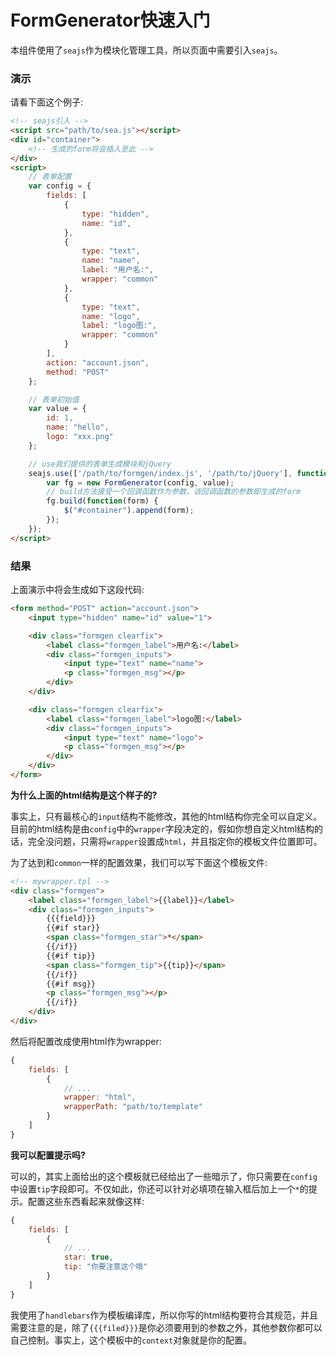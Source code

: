 FormGenerator快速入门
====================

本组件使用了`seajs`作为模块化管理工具，所以页面中需要引入`seajs`。

### 演示

请看下面这个例子:

```html
<!-- seajs引入 -->
<script src="path/to/sea.js"></script>
<div id="container">
    <!-- 生成的form将会插入至此 -->
</div>
<script>
    // 表单配置
    var config = {
        fields: [
            {
                type: "hidden",
                name: "id",
            },
            {
                type: "text",
                name: "name",
                label: "用户名:",
                wrapper: "common"
            },
            {
                type: "text",
                name: "logo",
                label: "logo图:",
                wrapper: "common"
            }
        ],
        action: "account.json",
        method: "POST"
    };

    // 表单初始值
    var value = {
        id: 1,
        name: "hello",
        logo: "xxx.png"
    };

    // use我们提供的表单生成模块和jQuery
    seajs.use(['/path/to/formgen/index.js', '/path/to/jQuery'], function(FormGenerator, $) {
        var fg = new FormGenerator(config, value);
        // build方法接受一个回调函数作为参数，该回调函数的参数即生成的form
        fg.build(function(form) {
            $("#container").append(form);
        });
    });
</script>
```

### 结果

上面演示中将会生成如下这段代码:

```html
<form method="POST" action="account.json">
    <input type="hidden" name="id" value="1">

    <div class="formgen clearfix">
        <label class="formgen_label">用户名:</label>
        <div class="formgen_inputs">
            <input type="text" name="name">
            <p class="formgen_msg"></p>
        </div>
    </div>

    <div class="formgen clearfix">
        <label class="formgen_label">logo图:</label>
        <div class="formgen_inputs">
            <input type="text" name="logo">
            <p class="formgen_msg"></p>
        </div>
    </div>
</form>
```

**为什么上面的html结构是这个样子的?**

事实上，只有最核心的`input`结构不能修改，其他的html结构你完全可以自定义。目前的html结构是由`config`中的`wrapper`字段决定的，假如你想自定义html结构的话，完全没问题，只需将`wrapper`设置成`html`，并且指定你的模板文件位置即可。

为了达到和`common`一样的配置效果，我们可以写下面这个模板文件:

```html
<!-- mywrapper.tpl -->
<div class="formgen">
    <label class="formgen_label">{{label}}</label>
    <div class="formgen_inputs">
        {{{field}}}
        {{#if star}}
        <span class="formgen_star">*</span>
        {{/if}}
        {{#if tip}}
        <span class="formgen_tip">{{tip}}</span>
        {{/if}}
        {{#if msg}}
        <p class="formgen_msg"></p>
        {{/if}}
    </div>
</div>
```

然后将配置改成使用html作为wrapper:

```javascript
{
    fields: [
        {
            // ...
            wrapper: "html",
            wrapperPath: "path/to/template"
        }
    ]
}
```

**我可以配置提示吗?**

可以的，其实上面给出的这个模板就已经给出了一些暗示了，你只需要在`config`中设置`tip`字段即可。不仅如此，你还可以针对必填项在输入框后加上一个`*`的提示。配置这些东西看起来就像这样:

```javascript
{
    fields: [
        {
            // ...
            star: true,
            tip: "你要注意这个哦"
        }
    ]
}
```

我使用了`handlebars`作为模板编译库，所以你写的html结构要符合其规范，并且需要注意的是，除了`{{{filed}}}`是你必须要用到的参数之外，其他参数你都可以自己控制。事实上，这个模板中的`context`对象就是你的配置。
